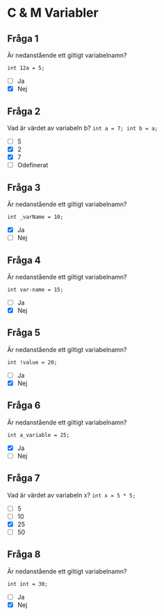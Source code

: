# C & M Variabler

## Fråga 1
Är nedanstående ett giltigt variabelnamn?

```
int 12a = 5;
```

- [ ] Ja
- [x] Nej

## Fråga 2
Vad är värdet av variabeln b? `int a = 7; int b = a;`

- [ ] 5
- [x] 2
- [x] 7
- [ ] Odefinerat

## Fråga 3
Är nedanstående ett giltigt variabelnamn?

```
int _varName = 10;
```

- [x] Ja
- [ ] Nej

## Fråga 4
Är nedanstående ett giltigt variabelnamn?

```
int var-name = 15;
```

- [ ] Ja
- [x] Nej

## Fråga 5
Är nedanstående ett giltigt variabelnamn?

```
int !value = 20;
```

- [ ] Ja
- [x] Nej

## Fråga 6
Är nedanstående ett giltigt variabelnamn?

```
int a_variable = 25;
```

- [x] Ja
- [ ] Nej

## Fråga 7
Vad är värdet av variabeln x? `int x = 5 * 5;`

- [ ] 5
- [ ] 10
- [x] 25
- [ ] 50

## Fråga 8
Är nedanstående ett giltigt variabelnamn?

```
int int = 30;
```

- [ ] Ja
- [x] Nej
